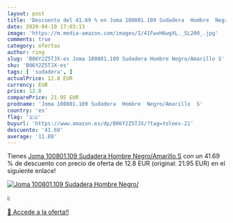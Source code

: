 ```yaml
---
layout: post
title: 'Descuento del 41.69 % en Joma 100801.109 Sudadera  Hombre  Negro/'
date: 2020-04-10 17:03:13
image: 'https://m.media-amazon.com/images/I/41FwvH6wgXL._SL200_.jpg'
comments: true
category: ofertas
author: ring
slug: 'B06Y2Z5TJX-es Joma 100801.109 Sudadera Hombre Negro/Amarillo S'
sku: 'B06Y2Z5TJX-es'
tags: [ 'sudadera', ]
actualPrice: 12.8 EUR
currency: EUR
price: 12.8
comparePrice: 21.95 EUR
prodname: 'Joma 100801.109 Sudadera  Hombre  Negro/Amarillo  S'
country: 'es'
flag: '🇪🇸'
buyurl: 'https://www.amazon.es/dp/B06Y2Z5TJX/?tag=tolees-21'
descuento: '41.69'
average: '11.88'
---
```


Tienes [Joma 100801.109 Sudadera  Hombre  Negro/Amarillo  S](https://www.amazon.es/dp/B06Y2Z5TJX/?tag=tolees-21) con un 41.69 % de descuento con precio de oferta de 12.8 EUR (original: 21.95 EUR) en el siguiente enlace!

[![Joma 100801.109 Sudadera  Hombre  Negro/](https://m.media-amazon.com/images/I/41FwvH6wgXL._SL200_.jpg)](https://www.amazon.es/dp/B06Y2Z5TJX/?tag=tolees-21)

ℹ️:


[🛒 Accede a la oferta!!](https://www.amazon.es/dp/B06Y2Z5TJX/?tag=tolees-21)
